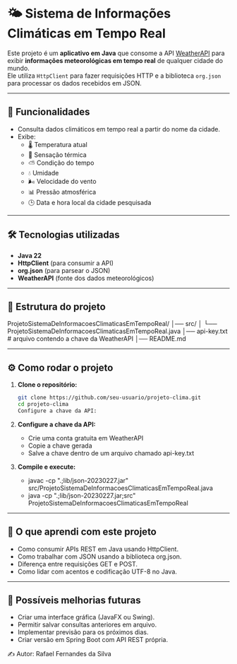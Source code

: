 # 🌤️ Sistema de Informações Climáticas em Tempo Real

Este projeto é um **aplicativo em Java** que consome a API [WeatherAPI](https://www.weatherapi.com/) para exibir **informações meteorológicas em tempo real** de qualquer cidade do mundo.  
Ele utiliza `HttpClient` para fazer requisições HTTP e a biblioteca `org.json` para processar os dados recebidos em JSON.

---

## 🚀 Funcionalidades
- Consulta dados climáticos em tempo real a partir do nome da cidade.
- Exibe:
  - 🌡️ Temperatura atual  
  - 🤔 Sensação térmica  
  - ⛅ Condição do tempo  
  - 💧 Umidade  
  - 🌬️ Velocidade do vento  
  - 📊 Pressão atmosférica  
  - 🕒 Data e hora local da cidade pesquisada  

---

## 🛠️ Tecnologias utilizadas
- **Java 22**
- **HttpClient** (para consumir a API)
- **org.json** (para parsear o JSON)
- **WeatherAPI** (fonte dos dados meteorológicos)

---

## 📂 Estrutura do projeto
ProjetoSistemaDeInformacoesClimaticasEmTempoReal/
│── src/
│   └── ProjetoSistemaDeInformacoesClimaticasEmTempoReal.java
│── api-key.txt          # arquivo contendo a chave da WeatherAPI
│── README.md


---

## ⚙️ Como rodar o projeto

1. **Clone o repositório:**
   ```bash
   git clone https://github.com/seu-usuario/projeto-clima.git
   cd projeto-clima
   Configure a chave da API:

2. **Configure a chave da API:**
    - Crie uma conta gratuita em WeatherAPI
    - Copie a chave gerada
    - Salve a chave dentro de um arquivo chamado api-key.txt
  
3. **Compile e execute:**
    - javac -cp ".;lib/json-20230227.jar" src/ProjetoSistemaDeInformacoesClimaticasEmTempoReal.java
    - java -cp ".;lib/json-20230227.jar;src" ProjetoSistemaDeInformacoesClimaticasEmTempoReal
  
---

## 📖 O que aprendi com este projeto
- Como consumir APIs REST em Java usando HttpClient.
- Como trabalhar com JSON usando a biblioteca org.json.
- Diferença entre requisições GET e POST.
- Como lidar com acentos e codificação UTF-8 no Java.


---

## 🔮 Possíveis melhorias futuras
- Criar uma interface gráfica (JavaFX ou Swing).
- Permitir salvar consultas anteriores em arquivo.
- Implementar previsão para os próximos dias.
- Criar versão em Spring Boot com API REST própria.






✍️ Autor: Rafael Fernandes da Silva

